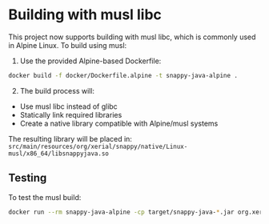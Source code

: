 # Building with musl libc

This project now supports building with musl libc, which is commonly used in Alpine Linux. To build using musl:

1. Use the provided Alpine-based Dockerfile:
```bash
docker build -f docker/Dockerfile.alpine -t snappy-java-alpine .
```

2. The build process will:
- Use musl libc instead of glibc
- Statically link required libraries
- Create a native library compatible with Alpine/musl systems

The resulting library will be placed in:
`src/main/resources/org/xerial/snappy/native/Linux-musl/x86_64/libsnappyjava.so`

## Testing
To test the musl build:
```bash
docker run --rm snappy-java-alpine -cp target/snappy-java-*.jar org.xerial.snappy.SnappyLoader
```